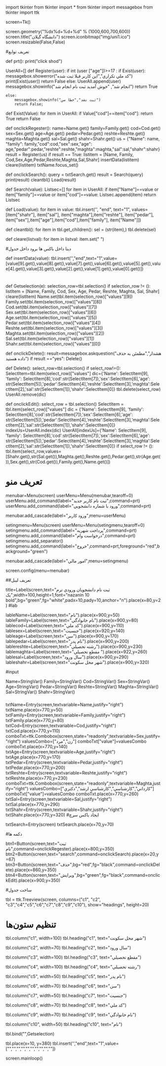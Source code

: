 import tkinter
from tkinter import *
from tkinter import messagebox
from tkinter import ttk

screen=Tk()


screen.geometry("%dx%d+%d+%d" % (1000,600,700,600))
screen.title("دانشگاه گيلان")
screen.iconbitmap("img/uni1.ico")
screen.resizable(False,False)

#تعريف توابع

def prt():
    print("click shod")

UserAll=[]
def Register(user):
    if int (user ["age"])>=17 :
        if Exist(user):
            messagebox.showerror("کد ملي تکراري","اين کاربر قبلا ثبت شده")
            print(Exist(user))
            return False
        else:
            UserAll.append(user)
            messagebox.showinfo("انجام شد", "خوش آمديد ثبت نام انجام شد")
            return True

    else:
        messagebox.showinfo("ثبت نشد","خطا سن")
        return False;


def Exist(Value):
    for item in  UserAll:
        if Value["cod"]==item["cod"]:
            return True
    return False

def onclickRegester():
    name=Name.get()
    family=Family.get()
    cod=Cod.get()
    sex=Sex.get()
    age=Age.get()
    pedar=Pedar.get()
    reshte=Reshte.get()
    maghta=Maghta.get()
    sal=Sal.get()
    shahr=Shahr.get()
    us = {"Name": name, "family": family,"cod":cod,"sex":sex,"age": age,"pedar":pedar,"reshte":reshte,"maghta":maghta,"sal":sal,"shahr":shahr}
    result = Register(us)
    if result == True:
        listitem = [Name, Family, Cod,Sex,Age,Pedar,Reshte,Maghta,Sal,Shahr]
        insertData(listitem)
        cleare(listitem)
        txtName.focus_set()


def onclickSearch():
    query = txtSearch.get()
    result = Search(query)
    print(result)
    cleantbl()
    Load(result)

def Search(value):
    Listsec=[]
    for item in UserAll:
        if item["Name"]==value or item["family"]==value or item["cod"]==value:
            Listsec.append(item)
    return Listsec

def Load(value):
    for item in value:
        tbl.insert('', "end", text="1", values=[item["shahr"], item["sal"], item["maghta"],item["reshte"], item["pedar"], item["sex"],item["age"],item["cod"],item["family"], item["Name"]])

def cleantbl():
    for item in tbl.get_children():
        sel = (str(item),)
        tbl.delete(sel)

def cleare(listval):
    for item in listval:
        item.set(" ")

#ديتا داخل باکس ها برود داخل جدول

def insertData(value):
    tbl.insert('',"end",text="1",value=[value[9].get(),value[8].get(),value[7].get(),value[6].get(),value[5].get(),value[4].get(),value[3].get(),value[2].get(),value[1].get(),value[0].get()])

#
def Getselection(e):
    selection_row=tbl.selection()
    if selection_row != ():
        listItem = [Name, Family, Cod, Sex, Age, Pedar, Reshte, Maghta, Sal, Shahr]
        cleare(listItem)
        Name.set(tbl.item(selection_row)["values"][9])
        Family.set(tbl.item(selection_row)["values"][8])
        Cod.set(tbl.item(selection_row)["values"][7])
        Sex.set(tbl.item(selection_row)["values"][6])
        Age.set(tbl.item(selection_row)["values"][5])
        Pedar.set(tbl.item(selection_row)["values"][4])
        Reshte.set(tbl.item(selection_row)["values"][3])
        Maghta.set(tbl.item(selection_row)["values"][2])
        Sal.set(tbl.item(selection_row)["values"][1])
        Shahr.set(tbl.item(selection_row)["values"][0])


def onclickDelete():
    result=messagebox.askquestion("هشدار","مطمئن به حذف داده هستيد")
    if result =="yes":
        Delete()

def Delete():
    select_row=tbl.selection()
    if select_row!=():
        SelectItem=tbl.item(select_row)["values"]
        dic={'Name': SelectItem[9], 'family': SelectItem[8],'cod':str(SelectItem[7]),'sex':SelectItem[6],'age': str(SelectItem[5]),'pedar':SelectItem[4],'reshte':SelectItem[3],'maghta':SelectItem[2],'sal':str(SelectItem[1]),'shahr':SelectItem[0]}
        tbl.delete(select_row)
        UserAll.remove(dic)

def onclickEdit():
    select_row = tbl.selection()
    SelectItem = tbl.item(select_row)["values"]
    dic = {'Name': SelectItem[9], 'family': SelectItem[8],'cod':str(SelectItem[7]),'sex':SelectItem[6],'age': str(SelectItem[5]),'pedar':SelectItem[4],'reshte':SelectItem[3],'maghta':SelectItem[2],'sal':str(SelectItem[1]),'shahr':SelectItem[0]}
    indexUs=UserAll.index(dic)
    UserAll[indexUs]={'Name': SelectItem[9], 'family': SelectItem[8],'cod':str(SelectItem[7]),'sex':SelectItem[6],'age': str(SelectItem[5]),'pedar':SelectItem[4],'reshte':SelectItem[3],'maghta':SelectItem[2],'sal':str(SelectItem[1]),'shahr':SelectItem[0]}
    if select_row != ():
        tbl.item(select_row,values=[Shahr.get(),str(Sal.get()),Maghta.get(),Reshte.get(),Pedar.get(),str(Age.get()),Sex.get(),str(Cod.get()),Family.get(),Name.get()])




# تعريف منو

menubar=Menu(screen)
userMenu=Menu(menubar,tearoff=0)
userMenu.add_command(label="ثبت نام کاربر جديد",command=prt)
userMenu.add_command(label="ورود با شماره دانشجويي",command=prt)

menubar.add_cascade(label="ورود کاربر",menu=userMenu)


setingmenu=Menu(screen)
userMenu=Menu(setingmenu,tearoff=0)
setingmenu.add_command(label="پرداخت شهريه",command=prt)
setingmenu.add_command(label="درخواست وام",command=prt)
setingmenu.add_separator()
setingmenu.add_command(label="خروج",command=prt,foreground="red",background="green")

menubar.add_cascade(label="امور مالي",menu=setingmenu)

screen.config(menu=menubar)

##تعريف ليبل

title=Label(screen,text="ثبت نام دانشجويان ورودي ترم يک",width=100,height=1,font="nazanin 10 bold",bg="green",fg="white",padx=10,pady=10,anchor="n").place(x=80,y=2)
#lab

lableName=Label(screen,text="نام").place(x=900,y=50)
lableFamily=Label(screen,text="نام خانوادگي").place(x=900,y=80)
lablecod=Label(screen,text="کد ملي").place(x=900,y=110)
lablesex=Label(screen,text="جنسيت").place(x=920,y=140)
lableage=Label(screen,text="سن").place(x=900,y=170)
lablepedar=Label(screen,text="نام پدر").place(x=900,y=200)
lablereshte=Label(screen,text="رشته تحصيلي").place(x=900,y=230)
lablemaghta=Label(screen,text="مقطع تحصيلي ").place(x=922,y=260)
lablesal=Label(screen,text="سال ورود").place(x=900,y=290)
lableshahr=Label(screen,text="شهر محل سکونت").place(x=900,y=320)


#input

Name=StringVar()
Family=StringVar()
Cod=StringVar()
Sex=StringVar()
Age=StringVar()
Pedar=StringVar()
Reshte=StringVar()
Maghta=StringVar()
Sal=StringVar()
Shahr=StringVar()

#####

txtName=Entry(screen,textvariable=Name,justify="right")
txtName.place(x=770,y=50)
txtFamily=Entry(screen,textvariable=Family,justify="right")
txtFamily.place(x=770,y=80)
txtCod=Entry(screen,textvariable=Cod,justify="right")
txtCod.place(x=770,y=110)
comboTxt=ttk.Combobox(screen,state="readonly",textvariable=Sex,justify="right")
valuesCombo=["زن","مرد"]
comboTxt["value"]=valuesCombo
comboTxt.place(x=770,y=140)
txtAge=Entry(screen,textvariable=Age,justify="right")
txtAge.place(x=770,y=170)
txtPedar=Entry(screen,textvariable=Pedar,justify="right")
txtPedar.place(x=770,y=200)
txtReshte=Entry(screen,textvariable=Reshte,justify="right")
txtReshte.place(x=770,y=230)
comboTxt=ttk.Combobox(screen,state="readonly",textvariable=Maghta,justify="right")
valuesCombo=["کارداني","کارشناسي","کارشناسي ارشد","دکتري"]
comboTxt["value"]=valuesCombo
comboTxt.place(x=770,y=260)
txtSal=Entry(screen,textvariable=Sal,justify="right")
txtSal.place(x=770,y=290)
txtShahr=Entry(screen,textvariable=Shahr,justify="right")
txtShahr.place(x=770,y=320)
#ايجاد باکس سرچ


txtSearch=Entry(screen)
txtSearch.place(x=70,y=70)

#دکمه ها

btn1=Button(screen,text="ثبت نام",command=onclickRegester).place(x=800,y=350)
btn2=Button(screen,text="search",command=onclickSearch).place(x=20,y=67)
btn3=Button(screen,text="حذف",bg="red",fg="black",command=onclickDelete).place(x=860,y=350)
btn4=Button(screen,text="ويرايش",bg="green",fg="black",command=onclickEdit).place(x=900,y=350)

#ساخت جدول

tbl = ttk.Treeview(screen, columns=("c1", "c2", "c3","c4","c5","c6","c7","c8","c9","c10"), show="headings", height=20)

# تنظيم ستون‌ها

tbl.column("c1", width=100)
tbl.heading("c1", text="شهر محل سکونت")

tbl.column("c2", width=70)
tbl.heading("c2", text="سال ورود")

tbl.column("c3", width=100)
tbl.heading("c3", text="مقطع تحصيلي")

tbl.column("c4", width=100)
tbl.heading("c4", text="رشته تحصيلي")

tbl.column("c5", width=50)
tbl.heading("c5", text="نام پدر")

tbl.column("c6", width=70)
tbl.heading("c6", text="سن")

tbl.column("c7", width=50)
tbl.heading("c7", text="جنسيت")

tbl.column("c8", width=70)
tbl.heading("c8", text="کد ملي")

tbl.column("c9", width=70)
tbl.heading("c9", text="نام خانوادگي")

tbl.column("c10", width=50)
tbl.heading("c10", text="نام")



tbl.bind("<Button-1>",Getselection)

tbl.place(x=10, y=380)
tbl.insert('',"end",text="1",value=["","","","","","","","","",""])

screen.mainloop()


